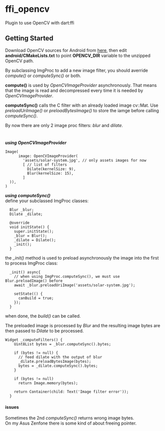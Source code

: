 # ffi_opencv

Plugin to use OpenCV with dart:ffi

## Getting Started

Download OpenCV sources for Android from
[here](https://opencv.org/releases/),
then edit **android/CMakeLists.txt** to point **OPENCV_DIR** variable to the unzipped OpenCV path.

By subclassing ImgProc to add a new image filter, you should averride *compute()* or *computeSync()* or both.

**compute()** is used by *OpenCVImageProvider* asynchronously. That means that the image is read and decompressed every time it is needed by *OpenCVImageProvider*.

**computeSync()** calls the C filter with an already loaded image cv::Mat. Use *preloadUriImage()* or *preloadBytesImage()* to store the iamge before calling *computeSync()*.

By now there are only 2 image proc filters: *blur* and *dilate*.

#
***using OpenCVImageProvider***
```
Image(
      image: OpenCVImageProvider(
        'assets/solar-system.jpg', // only assets images for now
        [ // list of filters
          Dilate(kernelSize: 9),
          Blur(kernelSize: 15),
        ]
  )),
)
```
***using computeSync()***  
define your subclassed ImgProc classes:

```
  Blur _blur;
  Dilate _dilate;

  @override
  void initState() {
    super.initState();
    _blur = Blur();
    _dilate = Dilate();
    _init();
  }  
```
the *_init()* method is used to preload asynchronously the image into the first to process ImgProc class:
```
  _init() async{
    // when using ImgProc.computeSync(), we must use Blur.preloadImage() before
    await _blur.preloadUriImage('assets/solar-system.jpg');

    setState(() {
      canBuild = true;
    });
  }
```
when done, the *build()* can be called.


The preloaded image is processed by *Blur* and the resulting image bytes are then passed to *Dilate* to be processed.
```
Widget _computeFilters() {
    Uint8List bytes = _blur.computeSync().bytes;

    if (bytes != null) {
      // feed dilate with the output of blur
      _dilate.preloadBytesImage(bytes);
      bytes = _dilate.computeSync().bytes;
    }

    if (bytes != null)
      return Image.memory(bytes);

    return Container(child: Text('Image filter error'));
  }
```

#### issues
Sometimes the 2nd *computeSync()* returns wrong image bytes.  
On my Asus Zenfone there is some kind of about freeing pointer.